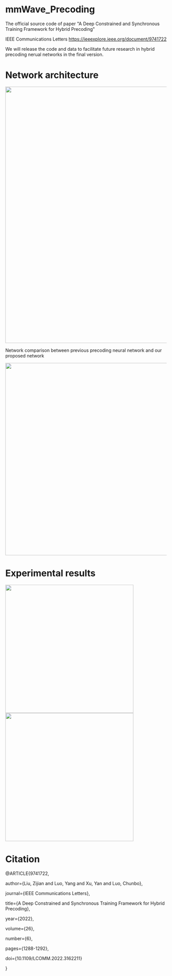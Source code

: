 # mmWave_Precoding
The official source code of paper "A Deep Constrained and Synchronous Training Framework for Hybrid Precoding"

IEEE Communications Letters https://ieeexplore.ieee.org/document/9741722

We will release the code and data to facilitate future research in hybrid precoding nerual networks in the final version.

# Network architecture

<img src='Net_postproc.png' width='800' alt="" align=center />

Network comparison between previous precoding neural network and our proposed network

<img src='Net_comp.png' width='600' alt="" align=center />

# Experimental results

<img src='CNN_based_SEvsSNR_NtRF3_azi60_ele20_cluster4.png' width='400' alt="" /> <img src='CNN_based_SEvsSNR_NtRF4_azi60_ele20_cluster4.png' width='400' alt="" />

# Citation
@ARTICLE{9741722,

  author={Liu, Zijian and Luo, Yang and Xu, Yan and Luo, Chunbo},
  
  journal={IEEE Communications Letters}, 
  
  title={A Deep Constrained and Synchronous Training Framework for Hybrid Precoding}, 
  
  year={2022},
  
  volume={26},
  
  number={6},
  
  pages={1288-1292},
  
  doi={10.1109/LCOMM.2022.3162211}
  
  }
